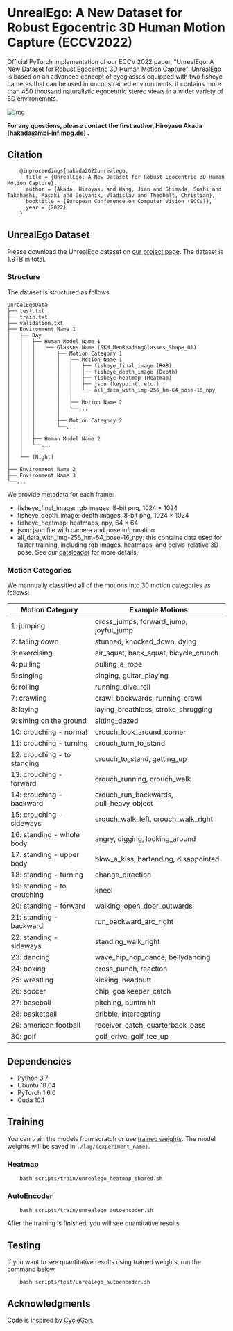 # UnrealEgo: A New Dataset for Robust Egocentric 3D Human Motion Capture (ECCV2022)

Official PyTorch implementation of our ECCV 2022 paper, "UnrealEgo: A New Dataset for Robust Egocentric 3D Human Motion Capture".
UnrealEgo is based on an advanced concept of eyeglasses equipped with two fisheye cameras that can be used in unconstrained environments. it contains more than 450 thousand naturalistic egocentric stereo views in a wider variety of 3D environemnts.

![img](doc/overview_of_setting_2.png)

**For any questions, please contact the first author, Hiroyasu Akada [hakada@mpi-inf.mpg.de] .**

## Citation

```
    @inproceedings{hakada2022unrealego,
      title = {UnrealEgo: A New Dataset for Robust Egocentric 3D Human Motion Capture},
      author = {Akada, Hiroyasu and Wang, Jian and Shimada, Soshi and Takahashi, Masaki and Golyanik, Vladislav and Theobalt, Christian},
      booktitle = {European Conference on Computer Vision (ECCV)}, 
      year = {2022}
    } 
```

## UnrealEgo Dataset

Please download the UnrealEgo dataset on [our project page](https://4dqv.mpi-inf.mpg.de/UnrealEgo/). The dataset is 1.9TB in total.

### Structure

The dataset is structured as follows:

```
UnrealEgoData
├── test.txt
├── train.txt
├── validation.txt
├── Environment Name 1
│   ├── Day
│   │   ├── Human Model Name 1
│   │   │	└── Glasses Name (SKM_MenReadingGlasses_Shape_01)
│   │	│		├── Motion Category 1
│   │	│		│	├── Motion Name 1
│   │	│		│	│	├── fisheye_final_image (RGB)
│   │   │		│	│	├── fisheye_depth_image (Depth)
│   │   │		│	│	├── fisheye_heatmap (Heatmap)
│   │   │		│	│	├── json (keypoint, etc.)
│   │   │		│	│	└── all_data_with_img-256_hm-64_pose-16_npy
│   │   │		│	│
│   │   │		│	├── Motion Name 2
│   │   │		│	└──...
│   │   │		│
│   │   │		├── Motion Category 2
│   │   │		└──...
│   │   │
│   │	├── Human Model Name 2
│   │	└──...
│   │	
│   └── (Night)
│   
├── Environment Name 2
├── Environment Name 3
└──...
```

We provide metadata for each frame:

- fisheye_final_image: rgb images, 8-bit png, 1024 × 1024
- fisheye_depth_image: depth images, 8-bit png, 1024 × 1024
- fisheye_heatmap: heatmaps, npy, 64 × 64
- json: json file with camera and pose information 
- all_data_with_img-256_hm-64_pose-16_npy: this contains data used for faster training, including rgb images, heatmaps, and pelvis-relative 3D pose. See our [dataloader](https://github.com/hiroyasuakada/UnrealEgo/blob/e3ba929345eb71f27bac1ce8d97e25e106cc3d47/dataloader/data_loader.py#L86-L90) for more details.

### Motion Categories

We mannually classified all of the motions into 30 motion categories as follows:

|Motion Category|Example Motions|
|---------|----------|
|1: jumping |cross_jumps, forward_jump, joyful_jump |
|2: falling down |stunned, knocked_down, dying |
|3: exercising |air_squat, back_squat, bicycle_crunch |
|4: pulling |pulling_a_rope |
|5: singing |singing, guitar_playing |
|6: rolling |running_dive_roll |
|7: crawling |crawl_backwards, running_crawl |
|8: laying |laying_breathless, stroke_shrugging |
|9: sitting on the ground |sitting_dazed |
|10: crouching - normal |crouch_look_around_corner |
|11: crouching - turning |crouch_turn_to_stand |
|12: crouching - to standing |crouch_to_stand, getting_up |
|13: crouching - forward |crouch_running, crouch_walk |
|14: crouching - backward |crouch_run_backwards, pull_heavy_object |
|15: crouching - sideways |crouch_walk_left, crouch_walk_right |
|16: standing - whole body |angry, digging, looking_around|
|17: standing - upper body |blow_a_kiss, bartending, disappointed|
|18: standing - turning |change_direction |
|19: standing - to crouching |kneel |
|20: standing - forward |walking, open_door_outwards |
|21: standing - backward |run_backward_arc_right |
|22: standing - sideways |standing_walk_right |
|23: dancing |wave_hip_hop_dance, bellydancing |
|24: boxing |cross_punch, reaction |
|25: wrestling |kicking, headbutt |
|26: soccer |chip, goalkeeper_catch|
|27: baseball  |pitching, buntm hit |
|28: basketball |dribble, intercepting |
|29: american football |receiver_catch, quarterback_pass |
|30: golf |golf_drive, golf_tee_up |





## Dependencies 

- Python 3.7
- Ubuntu 18.04
- PyTorch 1.6.0
- Cuda 10.1

## Training

You can train the models from scratch or use [trained weights](https://drive.google.com/drive/folders/1uTS6Z3BJ4oMz1YbQXSVC1M2Y924CTMs0?usp=sharing). The model weights will be saved in `./log/(experiment_name)`.

### Heatmap

        bash scripts/train/unrealego_heatmap_shared.sh
        
        
### AutoEncoder 

        bash scripts/train/unrealego_autoencoder.sh

After the training is finished, you will see quantitative results.


## Testing

If you want to see quantitative results using trained weights, run the command below.

        bash scripts/test/unrealego_autoencoder.sh


## Acknowledgments
Code is inspired by [CycleGan](https://github.com/junyanz/pytorch-CycleGAN-and-pix2pix).

